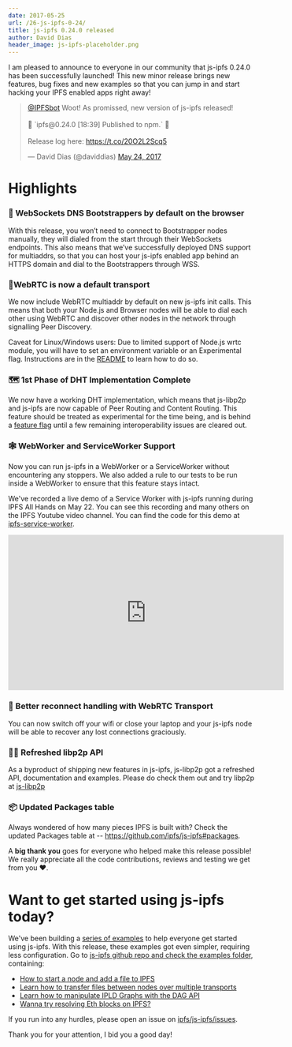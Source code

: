 ```yaml
---
date: 2017-05-25
url: /26-js-ipfs-0-24/
title: js-ipfs 0.24.0 released
author: David Dias
header_image: js-ipfs-placeholder.png
---
```


I am pleased to announce to everyone in our community that js-ipfs 0.24.0 has been successfully launched! This new minor release brings new features, bug fixes and new examples so that you can jump in and start hacking your IPFS enabled apps right away!

<blockquote class="twitter-tweet" data-conversation="none" data-lang="en"><p lang="en" dir="ltr"><a href="https://twitter.com/IPFSbot">@IPFSbot</a> Woot! As promissed, new version of js-ipfs released!<br><br>🚀 `ipfs@0.24.0 [18:39] Published to npm.` 🚀<br><br>Release log here: <a href="https://t.co/20O2L2Scq5">https://t.co/20O2L2Scq5</a></p>&mdash; David Dias (@daviddias) <a href="https://twitter.com/daviddias/status/867512323732365312">May 24, 2017</a></blockquote>
<script async src="//platform.twitter.com/widgets.js" charset="utf-8"></script>

# Highlights

### 👢 WebSockets DNS Bootstrappers by default on the browser

With this release, you won’t need to connect to Bootstrapper nodes manually, they will dialed from the start through their WebSockets endpoints. This also means that we’ve successfully deployed DNS support for multiaddrs, so that you can host your js-ipfs enabled app behind an HTTPS domain and dial to the Bootstrappers through WSS.

### 🎈WebRTC is now a default transport

We now include WebRTC multiaddr by default on new js-ipfs init calls. This means that both your Node.js and Browser nodes will be able to dial each other using WebRTC and discover other nodes in the network through signalling Peer Discovery.

Caveat for Linux/Windows users: Due to limited support of Node.js wrtc module, you will have to set an environment variable or an Experimental flag. Instructions are in the [README](https://github.com/ipfs/js-ipfs#advanced-options-when-creating-an-ipfs-node) to learn how to do so.

### 🗺 1st Phase of DHT Implementation Complete

We now have a working DHT implementation, which means that js-libp2p and js-ipfs are now capable of Peer Routing and Content Routing. This feature should be treated as experimental for the time being, and is behind a [feature flag](https://github.com/ipfs/js-ipfs#advanced-options-when-creating-an-ipfs-node) until a few remaining interoperability issues are cleared out.

### 🕸 WebWorker and ServiceWorker Support

Now you can run js-ipfs in a WebWorker or a ServiceWorker without encountering any stoppers. We also added a rule to our tests to be run inside a WebWorker to ensure that this feature stays intact.

We've recorded a live demo of a Service Worker with js-ipfs running during IPFS All Hands on May 22. You can see this recording and many others on the IPFS Youtube video channel. You can find the code for this demo at [ipfs-service-worker](https://github.com/ipfs/ipfs-service-worker).

<iframe width="560" height="315" src="https://www.youtube.com/embed/xnX0Mz4mPQI" frameborder="0" allowfullscreen></iframe>


### 📶 Better reconnect handling with WebRTC Transport

You can now switch off your wifi or close your laptop and your js-ipfs node will be able to recover any lost connections graciously.

### 💅🏽 Refreshed libp2p API

As a byproduct of shipping new features in js-ipfs, js-libp2p got a refreshed API, documentation and examples. Please do check them out and try libp2p at [js-libp2p](https://github.com/libp2p/js-libp2p)

### 📦 Updated Packages table

Always wondered of how many pieces IPFS is built with? Check the updated Packages table at -- https://github.com/ipfs/js-ipfs#packages.

A **big thank you** goes for everyone who helped make this release possible! We really appreciate all the code contributions, reviews and testing we get from you ❤️.

# Want to get started using js-ipfs today?

We've been building a [series of examples](https://github.com/ipfs/js-ipfs/tree/master/examples) to help everyone get started using js-ipfs. With this release, these examples got even simpler, requiring less configuration. Go to [js-ipfs github repo and check the examples folder](https://github.com/ipfs/js-ipfs/tree/master/examples), containing:

- [How to start a node and add a file to IPFS](https://github.com/ipfs/js-ipfs/tree/master/examples/basics)
- [Learn how to transfer files between nodes over multiple transports](https://github.com/ipfs/js-ipfs/tree/master/examples/transfer-files)
- [Learn how to manipulate IPLD Graphs with the DAG API](https://github.com/ipfs/js-ipfs/tree/master/examples/dag)
- [Wanna try resolving Eth blocks on IPFS?](https://github.com/ipfs/js-ipfs/tree/master/examples/explore-ethereum)

If you run into any hurdles, please open an issue on [ipfs/js-ipfs/issues](https://github.com/ipfs/js-ipfs/issues).

Thank you for your attention, I bid you a good day!

